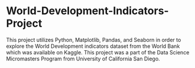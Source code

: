 # World-Development-Indicators-Project
This project utilizes Python, Matplotlib, Pandas, and Seaborn in order to explore the World Development indicators dataset from the World Bank which was available on Kaggle. This project was a part of the Data Science Micromasters Program from University of California San Diego. 
